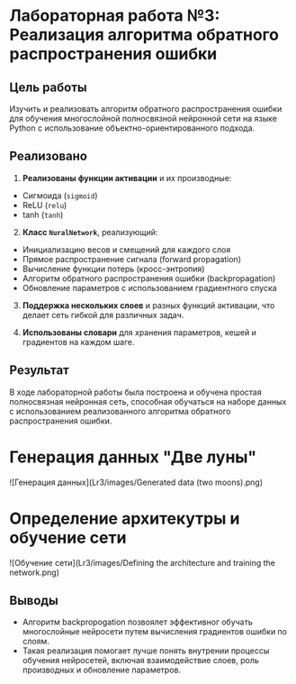 # Лабораторная работа №3: Реализация алгоритма обратного распространения ошибки

## Цель работы
Изучить и реализовать алгоритм обратного распространения ошибки для обучения многослойной полносвязной нейронной сети на языке Python с использование объектно-ориентированного подхода.

## Реализовано

1. **Реализованы функции активации** и их производные:
- Сигмоида (`sigmoid`)
- ReLU (`relu`)
- tanh (`tanh`)

2. **Класс `NuralNetwork`**, реализующий:
- Инициализацию весов и смещений для каждого слоя
- Прямое распространение сигнала (forward propagation)
- Вычисление функции потерь (кросс-энтропия)
- Алгоритм обратного распространения ошибки (backpropagation)
- Обновление параметров с использованием градиентного спуска

3. **Поддержка нескольких слоев** и разных функций активации, что делает сеть гибкой для различных задач.

4. **Использованы словари** для хранения параметров, кешей и градиентов на каждом шаге.

## Результат

В ходе лабораторной работы была построена и обучена простая полносвязная нейронная сеть, способная обучаться на наборе данных с использованием реализованного алгоритма обратного распространения ошибки.

# Генерация данных "Две луны"

![Генерация данных](Lr3/images/Generated data (two moons).png)

# Определение архитекутры и обучение сети

![Обучение сети](Lr3/images/Defining the architecture and training the network.png)


## Выводы

- Алгоритм backpropogation позвоялет эффективног обучать многослойные нейросети путем вычисления градиентов ошибки по слоям.
- Такая реализация помогает лучше понять внутрении процессы обучения нейросетей, включая взаимодействие слоев, роль производных и обновление параметров.
